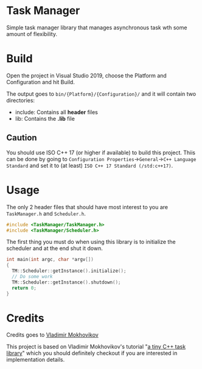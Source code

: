 # Task Manager 
Simple task manager library that manages asynchronous task wth some amount of flexibility.

# Build
Open the project in Visual Studio 2019, choose the Platform and Configuration and hit Build.

The output goes to `bin/{Platform}/{Configuration}/` and it will contain two directories:
- include\: Contains all __header__ files
- lib\: Contains the __.lib__ file

## Caution
You should use ISO C++ 17 (or higher if available) to build this project. Thiis can be done by going to `Configuration Properties`->`General`->`C++ Language Standard` and set it to (at least) `ISO C++ 17 Standard (/std:c++17)`.

# Usage
The only 2 header files that should have most interest to you are `TaskManager.h` and `Scheduler.h`.
```c++
#include <TaskManager/TaskManager.h>
#include <TaskManager/Scheduler.h>
```

The first thing you must do when using this library is to initialize the scheduler and at the end shut it down.
```c++
int main(int argc, char *argv[])
{
  TM::Scheduler::getInstance().initialize();
  // Do some work
  TM::Scheduler::getInstance().shutdown();
  return 0;
}
```



# Credits
Credits goes to [Vladimir Mokhovikov](https://github.com/nongeneric)

This project is based on Vladimir Mokhovikov's tutorial "[a tiny C++ task library](https://www.rcebits.com/code/2019/05/02/tinytasks.html)" which you should definitely checkout if you are interested in implementation details.
